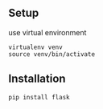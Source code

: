 ## Setup

use virtual environment

```
virtualenv venv
source venv/bin/activate
```

## Installation
```
pip install flask 
```